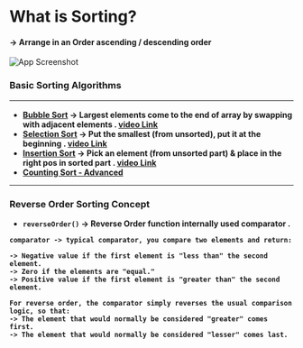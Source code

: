 # What is Sorting?
#### -> Arrange in an Order ascending / descending order
![App Screenshot](https://encrypted-tbn0.gstatic.com/images?q=tbn:ANd9GcTWQnX1Pjs2ZvoKcyd0DYx7foMz05jax_3paA&s)

### Basic Sorting Algorithms <hr>
- [<b>Bubble Sort]()
-> Largest elements come to the end of array by swapping with adjacent elements . [video Link](https://youtu.be/bBQkErahU9c?si=04TTGEh5pF22H-cT)
- [<b>Selection Sort]()
-> Put the smallest (from unsorted), put it at the beginning . [video Link](https://youtu.be/B-nqY6IYqVw?si=VyvdPrXUNU2ML2kY)
- [Insertion Sort]() 
-> Pick an element (from unsorted part) & place in the right pos in sorted part . [video Link](https://www.youtube.com/watch?v=wWhAhp6PIuQ)
- [Counting Sort - Advanced]()
<hr>

### Reverse Order Sorting Concept
- `reverseOrder()` -> Reverse Order function internally used comparator .

```http
comparator -> typical comparator, you compare two elements and return:

-> Negative value if the first element is "less than" the second element.
-> Zero if the elements are "equal."
-> Positive value if the first element is "greater than" the second element.

For reverse order, the comparator simply reverses the usual comparison logic, so that:
-> The element that would normally be considered "greater" comes first.
-> The element that would normally be considered "lesser" comes last.
```
 

